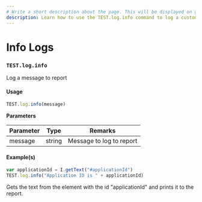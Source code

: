 ```yaml
---
# Write a short description about the page. This will be displayed on google search results.
description: Learn how to use the TEST.log.info command to log a custom report in your UIlicious test.
---
```


# Info Logs

### `TEST.log.info` <a href="#testloginfo" id="testloginfo"></a>

Log a message to report

#### Usage <a href="#usage" id="usage"></a>

```javascript
TEST.log.info(message)
```

**Parameters**

| Parameter | Type   | Remarks                  |
| --------- | ------ | ------------------------ |
| message   | string | Message to log to report |

#### Example(s) <a href="#examples" id="examples"></a>

```javascript
var applicationId = I.getText("#applicationId")
TEST.log.info("Application ID is " + applicationId)
```

Gets the text from the element with the id "applicationId" and prints it to the report.
